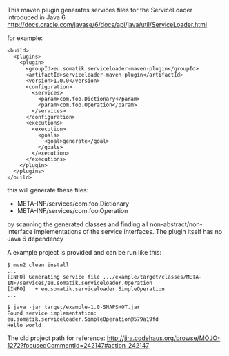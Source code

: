 This maven plugin generates services files for the ServiceLoader introduced in Java 6 :
http://docs.oracle.com/javase/6/docs/api/java/util/ServiceLoader.html

for example:

    <build>
      <plugins>
        <plugin>
          <groupId>eu.somatik.serviceloader-maven-plugin</groupId>
          <artifactId>serviceloader-maven-plugin</artifactId>
          <version>1.0.0</version>
          <configuration>
            <services>
              <param>com.foo.Dictionary</param>
              <param>com.foo.Operation</param>
            </services>
          </configuration>
          <executions>
            <execution>
              <goals>
                <goal>generate</goal>
              </goals>
            </execution>
          </executions>
        </plugin>
      </plugins>
    </build>

this will generate these files:

* META-INF/services/com.foo.Dictionary
* META-INF/services/com.foo.Operation

by scanning the generated classes and finding all non-abstract/non-interface implementations of the service interfaces. The plugin itself has no Java 6 dependency

A example project is provided and can be run like this:

    $ mvn2 clean install
    ...
    [INFO] Generating service file .../example/target/classes/META-INF/services/eu.somatik.serviceloader.Operation
    [INFO]   + eu.somatik.serviceloader.SimpleOperation
    ...
    
    $ java -jar target/example-1.0-SNAPSHOT.jar
    Found service implementation: eu.somatik.serviceloader.SimpleOperation@579a19fd
    Hello world

The old project path for reference: 
http://jira.codehaus.org/browse/MOJO-1272?focusedCommentId=242147#action_242147
